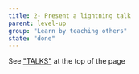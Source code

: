 ```yaml
---
title: 2- Present a lightning talk
parent: level-up
group: "Learn by teaching others"
state: "done"
---
```


See ["TALKS"](https://talks.arnaudbos.com) at the top of the page